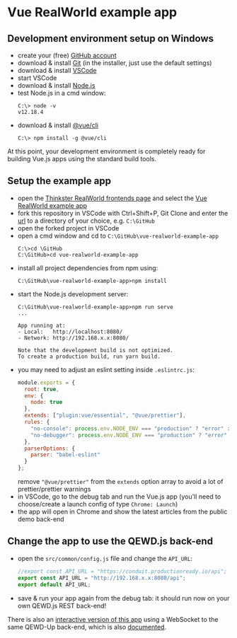 # Vue RealWorld example app

## Development environment setup on Windows

- create your (free) [GitHub account](https://github.com)
- download & install [Git](https://git-scm.com/downloads) (in the installer, just use the default settings)
- download & install [VSCode](https://code.visualstudio.com)
- start VSCode
- download & install [Node.js](https://nodejs.org)
- test Node.js in a cmd window:
  ```
  C:\> node -v
  v12.18.4
  ```
- download & install [@vue/cli](https://cli.vuejs.org/)
  ```
  C:\> npm install -g @vue/cli
  ```
At this point, your development environment is completely ready for building Vue.js apps using the standard build tools.

## Setup the example app

- open the [Thinkster RealWorld frontends page](https://github.com/gothinkster/realworld#frontends) and select the [Vue RealWorld example app](https://github.com/gothinkster/vue-realworld-example-app)
- fork this repository in VSCode with Ctrl+Shift+P, Git Clone and enter the [url](https://github.com/gothinkster/vue-realworld-example-app) to a directory of your choice, e.g. `C:\GitHub`
- open the forked project in VSCode
- open a cmd window and cd to `C:\GitHub\vue-realworld-example-app`
  ```
  C:\>cd \GitHub
  C:\GitHub>cd vue-realworld-example-app
  ```
- install all project dependencies from npm using:
  ```
  C:\GitHub\vue-realworld-example-app>npm install
  ```
- start the Node.js development server:
  ```
  C:\GitHub\vue-realworld-example-app>npm run serve
  ...

  App running at:
  - Local:   http://localhost:8080/
  - Network: http://192.168.x.x:8080/

  Note that the development build is not optimized.
  To create a production build, run yarn build.
  ```
- you may need to adjust an eslint setting inside `.eslintrc.js`:
  ```javascript
  module.exports = {
    root: true,
    env: {
      node: true
    },
    extends: ["plugin:vue/essential", "@vue/prettier"],
    rules: {
      "no-console": process.env.NODE_ENV === "production" ? "error" : "off",
      "no-debugger": process.env.NODE_ENV === "production" ? "error" : "off"
    },
    parserOptions: {
      parser: "babel-eslint"
    }
  };
  ```
  remove `"@vue/prettier"` from the `extends` option array to avoid a lot of prettier/prettier warnings
- in VSCode, go to the debug tab and run the Vue.js app (you'll need to choose/create a launch config of type `Chrome: Launch`)
- the app will open in Chrome and show the latest articles from the public demo back-end

## Change the app to use the QEWD.js back-end

- open the `src/common/config.js` file and change the `API_URL`:
  ```javascript
  //export const API_URL = "https://conduit.productionready.io/api";
  export const API_URL = "http://192.168.x.x:8080/api";
  export default API_URL;
  ```
- save & run your app again from the debug tab: it should run now on your own QEWD.js REST back-end!

There is also an [interactive version of this app](VueRealWorldConduitWS.md) using a WebSocket to the same QEWD-Up back-end, which is also [documented](VueRealWorldConduitWS.md).
